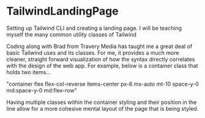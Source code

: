 # TailwindLandingPage
Setting up Tailwind CLI and creating a landing page. I will be teaching myself the many common utility classes of Tailwind 

Coding along with Brad from Travery Media has taught me a great deal of basic Tailwind uses and its classes. For me, it provides a much more cleaner, straight forward visualization of how the syntax directly correlates with the design of the web app. For example, below is a container class that holds two items...

"container flex flex-col-reverse items-center px-6 mx-auto mt-10 space-y-0 md:space-y-0 md:flex-row"

Having multiple classes within the container styling and their position in the line allow for a more cohesive mental layout of the page that is being styled. 